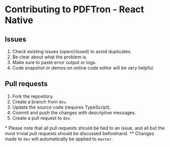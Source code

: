 # Contributing to PDFTron - React Native

## Issues
1. Check existing issues (open/closed) to avoid duplicates.
2. Be clear about what the problem is.
3. Make sure to paste error output or logs.
4. Code snapshot or demos on online code editor will be very helpful.

## Pull requests
1. Fork the repository.
2. Create a branch from `dev`.
3. Update the source code (requires TypeScript).
4. Commit and push the changes with descriptive messages.
5. Create a pull request to `dev`.

\* Please note that all pull requests should be tied to an issue, and all but the most trivial pull requests should be discussed beforehand.
\*\* Changes made to `dev` will automatically be applied to `master`. 